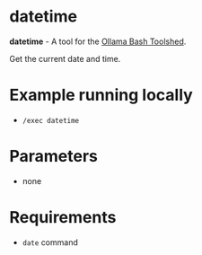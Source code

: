 # datetime

**datetime** - A tool for the [Ollama Bash Toolshed](../../).

Get the current date and time.

# Example running locally
- ```/exec datetime```

# Parameters
- none

# Requirements
- ```date``` command
